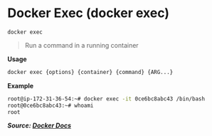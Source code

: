# Docker Exec (docker exec)

`docker exec`

> Run a command in a running container

**Usage**

```bash
docker exec {options} {container} {command} {ARG...}
```

**Example**

```bash
root@ip-172-31-36-54:~# docker exec -it 0ce6bc8abc43 /bin/bash
root@0ce6bc8abc43:~# whoami
root
```

***Source: [Docker Docs](https://docs.docker.com/engine/reference/commandline/exec/)***
